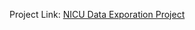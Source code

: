 Project Link:
[NICU Data Exporation Project](https://kjblack013.github.io/Exploratory_data_analysis_in_R/nicu.html)

